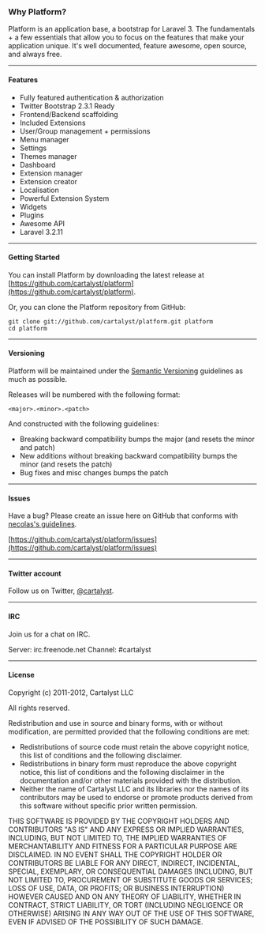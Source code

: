 ### Why Platform?

Platform is an application base, a bootstrap for Laravel 3. The fundamentals + a
few essentials that allow you to focus on the features that make your application
unique. It's well documented, feature awesome, open source, and always free.

-----------

#### Features

* Fully featured authentication & authorization
* Twitter Bootstrap 2.3.1 Ready
* Frontend/Backend scaffolding
* Included Extensions
* User/Group management + permissions
* Menu manager
* Settings
* Themes manager
* Dashboard
* Extension manager
* Extension creator
* Localisation
* Powerful Extension System
* Widgets
* Plugins
* Awesome API
* Laravel 3.2.11

-----------

#### Getting Started

You can install Platform by downloading the latest release at [https://github.com/cartalyst/platform](https://github.com/cartalyst/platform).

Or, you can clone the Platform repository from GitHub:

	git clone git://github.com/cartalyst/platform.git platform
	cd platform

-----------

#### Versioning

Platform will be maintained under the [Semantic Versioning](http://semver.org/)
guidelines as much as possible.

Releases will be numbered with the following format:

`<major>.<minor>.<patch>`

And constructed with the following guidelines:

* Breaking backward compatibility bumps the major (and resets the minor and patch)
* New additions without breaking backward compatibility bumps the minor (and resets the patch)
* Bug fixes and misc changes bumps the patch

-----------

#### Issues

Have a bug? Please create an issue here on GitHub that conforms with
[necolas's guidelines](https://github.com/necolas/issue-guidelines).

[https://github.com/cartalyst/platform/issues](https://github.com/cartalyst/platform/issues)

-----------

#### Twitter account

Follow us on Twitter, [@cartalyst](http://twitter.com/cartalyst).

-----------

#### IRC

Join us for a chat on IRC.

Server: irc.freenode.net
Channel: #cartalyst

-----------

#### License

Copyright (c) 2011-2012, Cartalyst LLC

All rights reserved.

Redistribution and use in source and binary forms, with or without modification, are permitted provided that the following conditions are met:

* Redistributions of source code must retain the above copyright notice, this list of conditions and the following disclaimer.
* Redistributions in binary form must reproduce the above copyright notice, this list of conditions and the following disclaimer in the documentation and/or other materials provided with the distribution.
* Neither the name of Cartalyst LLC and its libraries nor the names of its contributors may be used to endorse or promote products derived from this software without specific prior written permission.

THIS SOFTWARE IS PROVIDED BY THE COPYRIGHT HOLDERS AND CONTRIBUTORS "AS IS" AND ANY EXPRESS OR IMPLIED WARRANTIES, INCLUDING, BUT NOT LIMITED TO, THE IMPLIED WARRANTIES OF MERCHANTABILITY AND FITNESS FOR A PARTICULAR PURPOSE ARE DISCLAIMED. IN NO EVENT SHALL THE COPYRIGHT HOLDER OR CONTRIBUTORS BE LIABLE FOR ANY DIRECT, INDIRECT, INCIDENTAL, SPECIAL, EXEMPLARY, OR CONSEQUENTIAL DAMAGES (INCLUDING, BUT NOT LIMITED TO, PROCUREMENT OF SUBSTITUTE GOODS OR SERVICES; LOSS OF USE, DATA, OR PROFITS; OR BUSINESS INTERRUPTION) HOWEVER CAUSED AND ON ANY THEORY OF LIABILITY, WHETHER IN CONTRACT, STRICT LIABILITY, OR TORT (INCLUDING NEGLIGENCE OR OTHERWISE) ARISING IN ANY WAY OUT OF THE USE OF THIS SOFTWARE, EVEN IF ADVISED OF THE POSSIBILITY OF SUCH DAMAGE.

